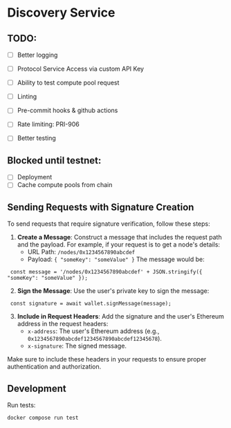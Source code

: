 # Discovery Service

## TODO:
- [ ] Better logging
- [ ] Protocol Service Access via custom API Key
- [ ] Ability to test compute pool request 
- [ ] Linting 
- [ ] Pre-commit hooks & github actions 

- [ ] Rate limiting: PRI-906 
- [ ] Better testing


## Blocked until testnet:
- [ ] Deployment
- [ ] Cache compute pools from chain 

## Sending Requests with Signature Creation
To send requests that require signature verification, follow these steps:

1. **Create a Message**: Construct a message that includes the request path and the payload. For example, if your request is to get a node's details:
   - URL Path: `/nodes/0x1234567890abcdef`
   - Payload: `{ "someKey": "someValue" }`
   The message would be:
  ```
   const message = '/nodes/0x1234567890abcdef' + JSON.stringify({ "someKey": "someValue" });
  ``` 

2. **Sign the Message**: Use the user's private key to sign the message:
  ``` 
   const signature = await wallet.signMessage(message);
  ``` 

3. **Include in Request Headers**: Add the signature and the user's Ethereum address in the request headers:
   - `x-address`: The user's Ethereum address (e.g., `0x1234567890abcdef1234567890abcdef12345678`).
   - `x-signature`: The signed message.

Make sure to include these headers in your requests to ensure proper authentication and authorization.

## Development
Run tests:
```
docker compose run test
```